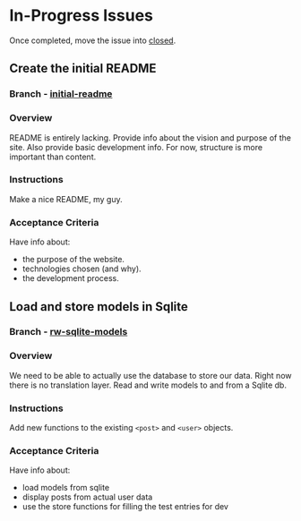 # In-Progress Issues

Once completed, move the issue into [closed](./closed.md).

## Create the initial README

### Branch - [initial-readme](https://git.sr.ht/~jamesaorson/reformer/tree/initial-readme)

### Overview

README is entirely lacking. Provide info about the vision and purpose of the site. Also provide basic development info.
For now, structure is more important than content.

### Instructions

Make a nice README, my guy.

### Acceptance Criteria

Have info about:

- the purpose of the website.
- technologies chosen (and why).
- the development process.

## Load and store models in Sqlite

### Branch - [rw-sqlite-models](https://git.sr.ht/~jamesaorson/reformer/tree/rw-sqlite-models)

### Overview

We need to be able to actually use the database to store our data. Right now there is no translation layer.
Read and write models to and from a Sqlite db.

### Instructions

Add new functions to the existing `<post>` and `<user>` objects.

### Acceptance Criteria

Have info about:

- load models from sqlite
- display posts from actual user data
- use the store functions for filling the test entries for dev

